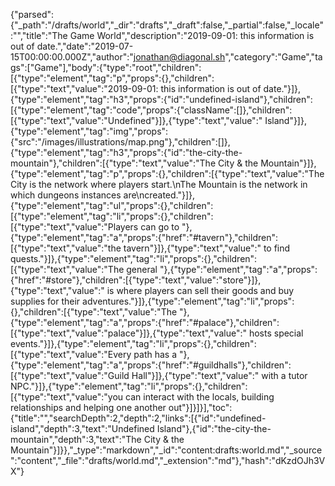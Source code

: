 {"parsed":{"_path":"/drafts/world","_dir":"drafts","_draft":false,"_partial":false,"_locale":"","title":"The Game World","description":"2019-09-01: this information is out of date.","date":"2019-07-15T00:00:00.000Z","author":"jonathan@diagonal.sh","category":"Game","tags":["Game"],"body":{"type":"root","children":[{"type":"element","tag":"p","props":{},"children":[{"type":"text","value":"2019-09-01: this information is out of date."}]},{"type":"element","tag":"h3","props":{"id":"undefined-island"},"children":[{"type":"element","tag":"code","props":{"className":[]},"children":[{"type":"text","value":"Undefined"}]},{"type":"text","value":" Island"}]},{"type":"element","tag":"img","props":{"src":"/images/illustrations/map.png"},"children":[]},{"type":"element","tag":"h3","props":{"id":"the-city-the-mountain"},"children":[{"type":"text","value":"The City & the Mountain"}]},{"type":"element","tag":"p","props":{},"children":[{"type":"text","value":"The City is the network where players start.\nThe Mountain is the network in which dungeons instances are\ncreated."}]},{"type":"element","tag":"ul","props":{},"children":[{"type":"element","tag":"li","props":{},"children":[{"type":"text","value":"Players can go to "},{"type":"element","tag":"a","props":{"href":"#tavern"},"children":[{"type":"text","value":"the tavern"}]},{"type":"text","value":" to find quests."}]},{"type":"element","tag":"li","props":{},"children":[{"type":"text","value":"The general "},{"type":"element","tag":"a","props":{"href":"#store"},"children":[{"type":"text","value":"store"}]},{"type":"text","value":" is where players can sell their goods and buy supplies for their adventures."}]},{"type":"element","tag":"li","props":{},"children":[{"type":"text","value":"The "},{"type":"element","tag":"a","props":{"href":"#palace"},"children":[{"type":"text","value":"palace"}]},{"type":"text","value":" hosts special events."}]},{"type":"element","tag":"li","props":{},"children":[{"type":"text","value":"Every path has a "},{"type":"element","tag":"a","props":{"href":"#guildhalls"},"children":[{"type":"text","value":"Guild Hall"}]},{"type":"text","value":" with a tutor NPC."}]},{"type":"element","tag":"li","props":{},"children":[{"type":"text","value":"you can interact with the locals, building relationships and helping one another out"}]}]}],"toc":{"title":"","searchDepth":2,"depth":2,"links":[{"id":"undefined-island","depth":3,"text":"Undefined Island"},{"id":"the-city-the-mountain","depth":3,"text":"The City & the Mountain"}]}},"_type":"markdown","_id":"content:drafts:world.md","_source":"content","_file":"drafts/world.md","_extension":"md"},"hash":"dKzdOJh3VX"}